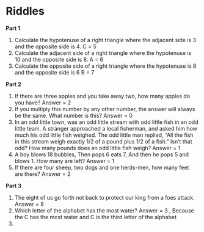 # Riddles
**Part 1**
1. Calculate the hypotenuse of a right triangle where the adjacent side is 3 and the opposite side is 4.
   C = 5
2. Calculate the adjacent side of a right triangle where the hypotenuse is 10 and the opposite side is 8.
   A = 6
3. Calculate the opposite side of a right triangle where the hypotenuse is 8 and the opposite side is 6
   B = 7
   
**Part 2**

1. If there are three apples and you take away two, how many apples do you have?
   Answer = 2
2. If you multiply this number by any other number, the answer will always be the same. What number is this?
   Answer = 0
3. In an odd little town, was an odd little stream with odd little fish in an odd little team. A stranger approached a local fisherman, and asked him how much his odd little fish weighed. The odd little man replied, “All 
   the fish in this stream weigh exactly 1/2 of a pound plus 1/2 of a fish.” Isn’t that odd? How many pounds does an odd little fish weigh?
   Answer = 1
4. A boy blows 18 bubbles,
   Then pops 6 eats 7,
   And then he pops 5 and blows 1.
   How many are left?
   Answer = 1
5. If there are four sheep, two dogs and one herds-men, how many feet are there?
   Answer = 2
   
**Part 3**

1. The eight of us go forth not back to protect our king from a foes attack.
   Answer = 8
2. Which letter of the alphabet has the most water?
   Answer = 3 , Because the C has the most water and C is the third letter of the alphabet
3. 
